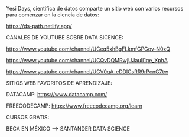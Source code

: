 Yesi Days, cientifica de datos comparte un sitio web con varios recursos para comenzar en la ciencia de datos:

https://ds-path.netlify.app/

CANALES DE YOUTUBE SOBRE DATA SICENCE:

https://www.youtube.com/channel/UCeq5xhBgFLkmfGPGov-N0xQ

https://www.youtube.com/channel/UCQvDQMRwjUJauII1qe_XphA

https://www.youtube.com/channel/UCV0qA-eDDICsRR9rPcnG7tw

SITIOS WEB FAVORITOS DE APRENDIZAJE:

DATACAMP: https://www.datacamp.com/

FREECODECAMP: https://www.freecodecamp.org/learn

CURSOS GRATIS:

BECA EN MÉXICO --> SANTANDER DATA SCIENCE 
